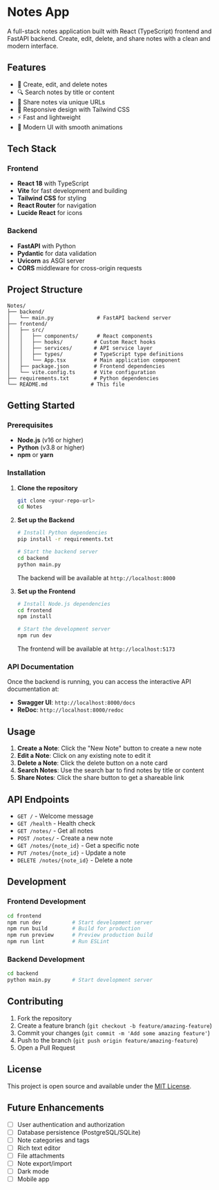 # Notes App

A full-stack notes application built with React (TypeScript) frontend and FastAPI backend. Create, edit, delete, and share notes with a clean and modern interface.

## Features

- 📝 Create, edit, and delete notes
- 🔍 Search notes by title or content
- 🔗 Share notes via unique URLs
- 📱 Responsive design with Tailwind CSS
- ⚡ Fast and lightweight
- 🎨 Modern UI with smooth animations

## Tech Stack

### Frontend
- **React 18** with TypeScript
- **Vite** for fast development and building
- **Tailwind CSS** for styling
- **React Router** for navigation
- **Lucide React** for icons

### Backend
- **FastAPI** with Python
- **Pydantic** for data validation
- **Uvicorn** as ASGI server
- **CORS** middleware for cross-origin requests

## Project Structure

```
Notes/
├── backend/
│   └── main.py              # FastAPI backend server
├── frontend/
│   ├── src/
│   │   ├── components/      # React components
│   │   ├── hooks/          # Custom React hooks
│   │   ├── services/       # API service layer
│   │   ├── types/          # TypeScript type definitions
│   │   └── App.tsx         # Main application component
│   ├── package.json        # Frontend dependencies
│   └── vite.config.ts      # Vite configuration
├── requirements.txt        # Python dependencies
└── README.md              # This file
```

## Getting Started

### Prerequisites

- **Node.js** (v16 or higher)
- **Python** (v3.8 or higher)
- **npm** or **yarn**

### Installation

1. **Clone the repository**
   ```bash
   git clone <your-repo-url>
   cd Notes
   ```

2. **Set up the Backend**
   ```bash
   # Install Python dependencies
   pip install -r requirements.txt
   
   # Start the backend server
   cd backend
   python main.py
   ```
   The backend will be available at `http://localhost:8000`

3. **Set up the Frontend**
   ```bash
   # Install Node.js dependencies
   cd frontend
   npm install
   
   # Start the development server
   npm run dev
   ```
   The frontend will be available at `http://localhost:5173`

### API Documentation

Once the backend is running, you can access the interactive API documentation at:
- **Swagger UI**: `http://localhost:8000/docs`
- **ReDoc**: `http://localhost:8000/redoc`

## Usage

1. **Create a Note**: Click the "New Note" button to create a new note
2. **Edit a Note**: Click on any existing note to edit it
3. **Delete a Note**: Click the delete button on a note card
4. **Search Notes**: Use the search bar to find notes by title or content
5. **Share Notes**: Click the share button to get a shareable link

## API Endpoints

- `GET /` - Welcome message
- `GET /health` - Health check
- `GET /notes/` - Get all notes
- `POST /notes/` - Create a new note
- `GET /notes/{note_id}` - Get a specific note
- `PUT /notes/{note_id}` - Update a note
- `DELETE /notes/{note_id}` - Delete a note

## Development

### Frontend Development
```bash
cd frontend
npm run dev          # Start development server
npm run build        # Build for production
npm run preview      # Preview production build
npm run lint         # Run ESLint
```

### Backend Development
```bash
cd backend
python main.py       # Start development server
```

## Contributing

1. Fork the repository
2. Create a feature branch (`git checkout -b feature/amazing-feature`)
3. Commit your changes (`git commit -m 'Add some amazing feature'`)
4. Push to the branch (`git push origin feature/amazing-feature`)
5. Open a Pull Request

## License

This project is open source and available under the [MIT License](LICENSE).

## Future Enhancements

- [ ] User authentication and authorization
- [ ] Database persistence (PostgreSQL/SQLite)
- [ ] Note categories and tags
- [ ] Rich text editor
- [ ] File attachments
- [ ] Note export/import
- [ ] Dark mode
- [ ] Mobile app
